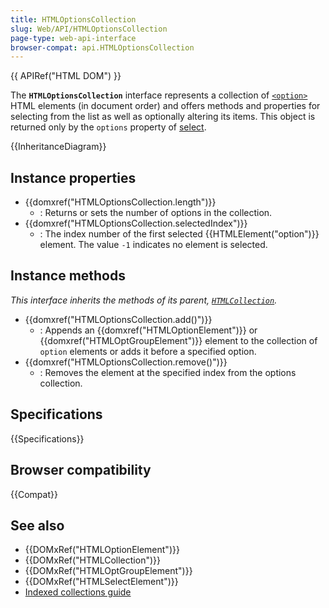 ```yaml
---
title: HTMLOptionsCollection
slug: Web/API/HTMLOptionsCollection
page-type: web-api-interface
browser-compat: api.HTMLOptionsCollection
---
```


{{ APIRef("HTML DOM") }}

The **`HTMLOptionsCollection`** interface represents a collection of [`<option>`](/en-US/docs/Web/HTML/Reference/Element/option) HTML elements (in document order) and offers methods and properties for selecting from the list as well as optionally altering its items. This object is returned only by the `options` property of [select](/en-US/docs/Web/API/HTMLSelectElement).

{{InheritanceDiagram}}

## Instance properties

- {{domxref("HTMLOptionsCollection.length")}}
  - : Returns or sets the number of options in the collection.
- {{domxref("HTMLOptionsCollection.selectedIndex")}}
  - : The index number of the first selected {{HTMLElement("option")}} element. The value `-1` indicates no element is selected.

## Instance methods

_This interface inherits the methods of its parent, [`HTMLCollection`](/en-US/docs/Web/API/HTMLCollection)._

- {{domxref("HTMLOptionsCollection.add()")}}
  - : Appends an {{domxref("HTMLOptionElement")}} or {{domxref("HTMLOptGroupElement")}} element to the collection of `option` elements or adds it before a specified option.
- {{domxref("HTMLOptionsCollection.remove()")}}
  - : Removes the element at the specified index from the options collection.

## Specifications

{{Specifications}}

## Browser compatibility

{{Compat}}

## See also

- {{DOMxRef("HTMLOptionElement")}}
- {{DOMxRef("HTMLCollection")}}
- {{DOMxRef("HTMLOptGroupElement")}}
- {{DOMxRef("HTMLSelectElement")}}
- [Indexed collections guide](/en-US/docs/Web/JavaScript/Guide/Indexed_collections)
